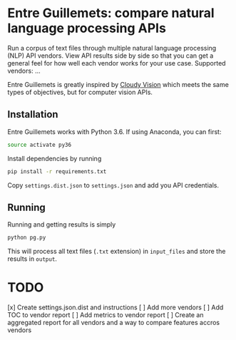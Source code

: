# Entre Guillemets: compare natural language processing APIs

Run a corpus of text files through multiple natural language processing (NLP) API vendors. View API results side by side so that you can get a general feel for how well each vendor works for your use case. Supported vendors: ...

Entre Guillemets is greatly inspired by [Cloudy Vision](https://github.com/goberoi/cloudy_vision) which meets the same types of objectives, but for computer vision APIs.

## Installation

Entre Guillemets works with Python 3.6. If using Anaconda, you can first:

```bash
source activate py36
```

Install dependencies by running

```bash
pip install -r requirements.txt
```

Copy `settings.dist.json` to `settings.json` and add you API credentials.


## Running

Running and getting results is simply

```bash
python pg.py
```

This will process all text files (`.txt` extension) in `input_files` and store the results in `output`.

# TODO

[x] Create settings.json.dist and instructions
[ ] Add more vendors
[ ] Add TOC to vendor report
[ ] Add metrics to vendor report
[ ] Create an aggregated report for all vendors and a way to compare features accros vendors
